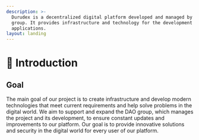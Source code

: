 ```yaml
---
description: >-
  Durudex is a decentralized digital platform developed and managed by a DAO
  group. It provides infrastructure and technology for the development of modern
  applications.
layout: landing
---
```


# 👋 Introduction

## Goal

The main goal of our project is to create infrastructure and develop modern technologies that meet current requirements and help solve problems in the digital world. We aim to support and expand the DAO group, which manages the project and its development, to ensure constant updates and improvements to our platform. Our goal is to provide innovative solutions and security in the digital world for every user of our platform.
